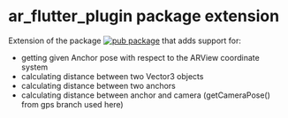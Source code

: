 # ar_flutter_plugin package extension  

Extension of the package [![pub package](https://img.shields.io/pub/v/ar_flutter_plugin.svg)](https://pub.dev/packages/ar_flutter_plugin) that adds support for:
- getting given Anchor pose with respect to the ARView coordinate system
- calculating distance between two Vector3 objects
- calculating distance between two anchors
- calculating distance between anchor and camera (getCameraPose() from gps branch used here)
